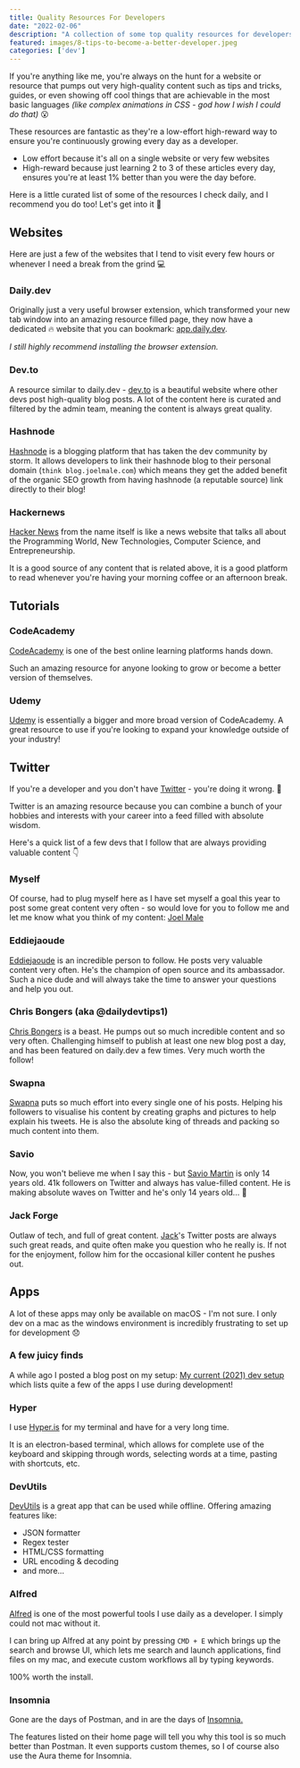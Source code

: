 ```yaml
---
title: Quality Resources For Developers
date: "2022-02-06"
description: "A collection of some top quality resources for developers to use to continue learning something new every day."
featured: images/8-tips-to-become-a-better-developer.jpeg
categories: ['dev']
--- 
```


If you're anything like me, you're always on the hunt for a website or resource that pumps out very high-quality content such as tips and tricks, guides, or even showing off cool things that are achievable in the most basic languages *(like complex animations in CSS - god how I wish I could do that)* 😮 

These resources are fantastic as they're a low-effort high-reward way to ensure you're continuously growing every day as a developer.

- Low effort because it's all on a single website or very few websites
- High-reward because just learning 2 to 3 of these articles every day, ensures you're at least 1% better than you were the day before.

Here is a little curated list of some of the resources I check daily, and I recommend you do too! Let's get into it 🚀 

## Websites

Here are just a few of the websites that I tend to visit every few hours or whenever I need a break from the grind 💻 

### Daily.dev

Originally just a very useful browser extension, which transformed your new tab window into an amazing resource filled page, they now have a dedicated 🔥 website that you can bookmark: [app.daily.dev](https://app.daily.dev/).

*I still highly recommend installing the browser extension.*

### Dev.to

A resource similar to daily.dev - [dev.to](https://dev.to/) is a beautiful website where other devs post high-quality blog posts. A lot of the content here is curated and filtered by the admin team, meaning the content is always great quality.

### Hashnode

[Hashnode](https://hashnode.com/) is a blogging platform that has taken the dev community by storm. It allows developers to link their hashnode blog to their personal domain (`think blog.joelmale.com`) which means they get the added benefit of the organic SEO growth from having hashnode (a reputable source) link directly to their blog!

### Hackernews

[Hacker News](https://thehackernews.com/) from the name itself is like a news website that talks all about the Programming World, New Technologies, Computer Science, and Entrepreneurship.

It is a good source of any content that is related above, it is a good platform to read whenever you're having your morning coffee or an afternoon break.

## Tutorials

### CodeAcademy

[CodeAcademy](https://www.codecademy.com/) is one of the best online learning platforms hands down. 

Such an amazing resource for anyone looking to grow or become a better version of themselves.

### Udemy

[Udemy](https://www.udemy.com/) is essentially a bigger and more broad version of CodeAcademy. A great resource to use if you're looking to expand your knowledge outside of your industry!

## Twitter

If you're a developer and you don't have [Twitter](https://twitter.com) - you're doing it wrong. 🤦 

Twitter is an amazing resource because you can combine a bunch of your hobbies and interests with your career into a feed filled with absolute wisdom.

Here's a quick list of a few devs that I follow that are always providing valuable content 👇 

### Myself

Of course, had to plug myself here as I have set myself a goal this year to post some great content very often - so would love for you to follow me and let me know what you think of my content: [Joel Male](https://twitter.com/joelwmale)

### Eddiejaoude

[Eddiejaoude](https://twitter.com/eddiejaoude) is an incredible person to follow. He posts very valuable content very often. He's the champion of open source and its ambassador. Such a nice dude and will always take the time to answer your questions and help you out.

### Chris Bongers (aka @dailydevtips1)

[Chris Bongers](https://twitter.com/DailyDevTips1) is a beast. He pumps out so much incredible content and so very often. Challenging himself to publish at least one new blog post a day, and has been featured on daily.dev a few times. Very much worth the follow!

### Swapna

[Swapna](https://twitter.com/swapnakpanda) puts so much effort into every single one of his posts. Helping his followers to visualise his content by creating graphs and pictures to help explain his tweets. He is also the absolute king of threads and packing so much content into them.

### Savio

Now, you won't believe me when I say this - but [Savio Martin](https://twitter.com/saviomartin7) is only 14 years old. 41k followers on Twitter and always has value-filled content. He is making absolute waves on Twitter and he's only 14 years old... 🧠 

### Jack Forge

Outlaw of tech, and full of great content. [Jack](https://twitter.com/TheJackForge)'s Twitter posts are always such great reads, and quite often make you question who he really is. If not for the enjoyment, follow him for the occasional killer content he pushes out.

## Apps

A lot of these apps may only be available on macOS - I'm not sure. I only dev on a mac as the windows environment is incredibly frustrating to set up for development 😞

### A few juicy finds

A while ago I posted a blog post on my setup: [My current (2021) dev setup](/my-current-2021-dev-setup) which lists quite a few of the apps I use during development!

### Hyper

I use [Hyper.is](https://hyper.is/) for my terminal and have for a very long time.

It is an electron-based terminal, which allows for complete use of the keyboard and skipping through words, selecting words at a time, pasting with shortcuts, etc.

### DevUtils

[DevUtils](https://devutils.app/) is a great app that can be used while offline. Offering amazing features like:

- JSON formatter
- Regex tester
- HTML/CSS formatting
- URL encoding & decoding
- and more...

### Alfred

[Alfred](https://www.alfredapp.com/) is one of the most powerful tools I use daily as a developer. I simply could not mac without it.

I can bring up Alfred at any point by pressing `CMD + E` which brings up the search and browse UI, which lets me search and launch applications, find files on my mac, and execute custom workflows all by typing keywords. 

100% worth the install.

### Insomnia

Gone are the days of Postman, and in are the days of [Insomnia.](https://insomnia.rest/)

The features listed on their home page will tell you why this tool is so much better than Postman. It even supports custom themes, so I of course also use the Aura theme for Insomnia.